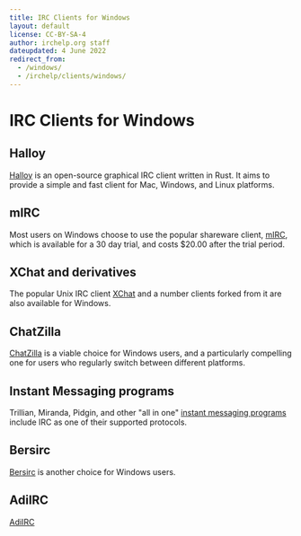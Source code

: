 ```yaml
---
title: IRC Clients for Windows
layout: default
license: CC-BY-SA-4
author: irchelp.org staff
dateupdated: 4 June 2022
redirect_from:
  - /windows/
  - /irchelp/clients/windows/
---
```


# IRC Clients for Windows

## Halloy

[Halloy](/clients/cross/halloy.html) is an open-source graphical IRC client written in Rust. It aims to provide a simple and fast client for Mac, Windows, and Linux platforms.


## mIRC
Most users on Windows choose to use the popular shareware client, [mIRC](/irchelp/clients/windows/mirc/), which is available for a 30 day trial, and costs $20.00 after the trial period.

## XChat and derivatives
The popular Unix IRC client [XChat](/irchelp/clients/windows/xchat.html) and a number clients forked from it are also available for Windows.

## ChatZilla
[ChatZilla](/clients/cross/chatzilla.html) is a viable choice for Windows users, and a particularly compelling one for users who regularly switch between different platforms.

## Instant Messaging programs

Trillian, Miranda, Pidgin, and other "all in one" [instant messaging programs](/clients/windows/instantmessage.html) include IRC as one of their supported protocols.

## Bersirc
[Bersirc](/clients/windows/bersirc.html) is another choice for Windows users.

## AdiIRC
[AdiIRC](/clients/windows/adiirc.html)
